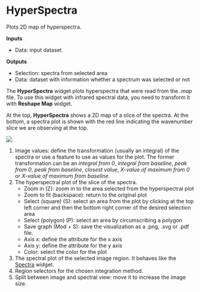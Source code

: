 HyperSpectra
============

Plots 2D map of hyperspectra.

**Inputs**

- Data: input dataset

**Outputs**

- Selection: spectra from selected area
- Data: dataset with information whether a spectrum was selected or not

The **HyperSpectra** widget plots hyperspectra that were read from the *.map* file. To use this widget with infrared spectral data, you need to transform it with **Reshape Map** widget.

At the top, **HyperSpectra** shows a 2D map of a slice of the spectra. At the bottom, a spectra plot is shown with the red line indicating the wavenumber slice we are observing at the top.

![](images/HyperSpectra-stamped.png)

1. Image values: define the transformation (usually an integral) of the spectra or use a feature to use as values for the plot. The former transformation can be an *integral from 0*, *integral from baseline*, *peak from 0*, *peak from baseline*, *closest value*, *X-value of maximum from 0* or *X-value of maximum from baseline*.
2. The hyperspectral plot of the slice of the spectra.
   - Zoom in (Z): zoom in to the area selected from the hyperspectral plot
   - Zoom to fit (backspace): return to the original plot
   - Select (square) (S): select an area from the plot by clicking at the top left corner and then the bottom right corner of the desired selection area
   - Select (polygon) (P): select an area by circumscribing a polygon
   - Save graph (Mod + S): save the visualization as a .png, .svg or .pdf file.
   - Axis x: define the attribute for the x axis
   - Axis y: define the attribute for the y axis
   - Color: select the color for the plot
3. The spectral plot of the selected image region. It behaves like the [Spectra](spectra.md) widget.
4. Region selectors for the chosen integration method.
5. Split between image and spectral view: move it to increase the image size.
